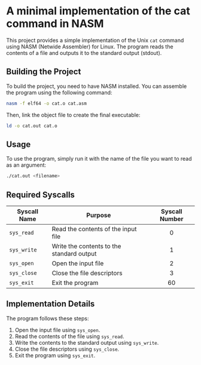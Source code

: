 # A minimal implementation of the cat command in NASM

This project provides a simple implementation of the Unix `cat` command using NASM (Netwide Assembler) for Linux. The program reads the contents of a file and outputs it to the standard output (stdout).

## Building the Project

To build the project, you need to have NASM installed. You can assemble the program using the following command:

```bash
nasm -f elf64 -o cat.o cat.asm
```

Then, link the object file to create the final executable:

```bash
ld -o cat.out cat.o
```

## Usage

To use the program, simply run it with the name of the file you want to read as an argument:

```bash
./cat.out <filename>
```

## Required Syscalls

| Syscall Name | Purpose                                   | Syscall Number |
| ------------ | ----------------------------------------- | :------------: |
| `sys_read`   | Read the contents of the input file       |       0        |
| `sys_write`  | Write the contents to the standard output |       1        |
| `sys_open`   | Open the input file                       |       2        |
| `sys_close`  | Close the file descriptors                |       3        |
| `sys_exit`   | Exit the program                          |       60       |

## Implementation Details

The program follows these steps:

1. Open the input file using `sys_open`.
2. Read the contents of the file using `sys_read`.
3. Write the contents to the standard output using `sys_write`.
4. Close the file descriptors using `sys_close`.
5. Exit the program using `sys_exit`.
